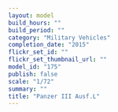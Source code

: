 ```yaml
---
layout: model
build_hours: ""
build_period: ""
category: "Military Vehicles"
completion_date: "2015"
flickr_set_id: ""
flickr_set_thumbnail_url: ""
model_id: "175"
publish: false
scale: "1/72"
summary: ""
title: "Panzer III Ausf.L"
---
```



